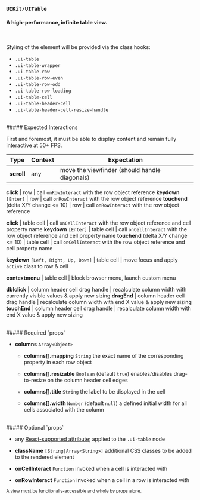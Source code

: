 ### `UIKit/UITable`
#### A high-performance, infinite table view.
<br />

Styling of the element will be provided via the class hooks:

- `.ui-table`
- `.ui-table-wrapper`
- `.ui-table-row`
- `.ui-table-row-even`
- `.ui-table-row-odd`
- `.ui-table-row-loading`
- `.ui-table-cell`
- `.ui-table-header-cell`
- `.ui-table-header-cell-resize-handle`

<br />
##### Expected Interactions

First and foremost, it must be able to display content and remain fully interactive at 50+ FPS.

Type | Context | Expectation
---- | ------- | -----------
**scroll** | any | move the viewfinder (should handle diagonals)

**click** | row | call `onRowInteract` with the row object reference
**keydown** `[Enter]` | row | call `onRowInteract` with the row object reference
**touchend** (delta X/Y change <= 10) | row | call `onRowInteract` with the row object reference

**click** | table cell | call `onCellInteract` with the row object reference and cell property name
**keydown** `[Enter]` | table cell | call `onCellInteract` with the row object reference and cell property name
**touchend** (delta X/Y change <= 10) | table cell | call `onCellInteract` with the row object reference and cell property name

**keydown** `[Left, Right, Up, Down]` | table cell | move focus and apply `active` class to row & cell

**contextmenu** | table cell | block browser menu, launch custom menu

**dblclick** | column header cell drag handle | recalculate column width with currently visible values & apply new sizing
**dragEnd** | column header cell drag handle | recalculate column width with end X value & apply new sizing
**touchEnd** | column header cell drag handle | recalculate column width with end X value & apply new sizing

<br />
##### Required `props`

- **columns** `Array<Object>`
    - **columns[].mapping** `String`
      the exact name of the corresponding property in each row object

    - **columns[].resizable** `Boolean`
      (default `true`) enables/disables drag-to-resize on the column header cell edges

    - **columns[].title** `String`
      the label to be displayed in the cell

    - **columns[].width** `Number`
      (default `null`) a defined initial width for all cells associated with the column

<br />
##### Optional `props`

- any [React-supported attribute](https://facebook.github.io/react/docs/tags-and-attributes.html#html-attributes); applied to the `.ui-table` node

- **className** `[String|Array<String>]`
  additional CSS classes to be added to the rendered element

- **onCellInteract** `Function`
  invoked when a cell is interacted with

- **onRowInteract** `Function`
  invoked when a cell in a row is interacted with


<sub>A view must be functionally-accessible and whole by props alone.</sub>
